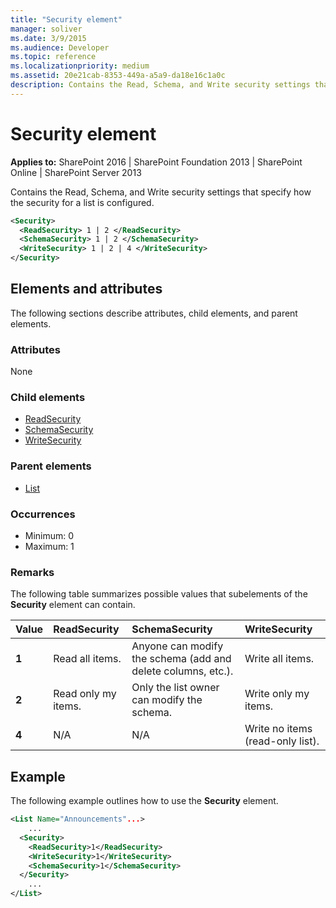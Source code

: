 ```yaml
---
title: "Security element"
manager: soliver
ms.date: 3/9/2015
ms.audience: Developer
ms.topic: reference
ms.localizationpriority: medium
ms.assetid: 20e21cab-8353-449a-a5a9-da18e16c1a0c
description: Contains the Read, Schema, and Write security settings that specify how the security for a list is configured.
---
```


# Security element

**Applies to:** SharePoint 2016 | SharePoint Foundation 2013 | SharePoint Online | SharePoint Server 2013

Contains the Read, Schema, and Write security settings that specify how the security for a list is configured.

```XML
<Security>
  <ReadSecurity> 1 | 2 </ReadSecurity>
  <SchemaSecurity> 1 | 2 </SchemaSecurity>
  <WriteSecurity> 1 | 2 | 4 </WriteSecurity>
</Security>
```

## Elements and attributes

The following sections describe attributes, child elements, and parent elements.

### Attributes

None

### Child elements

- [ReadSecurity](readsecurity-element.md)
- [SchemaSecurity](schemasecurity-element.md)
- [WriteSecurity](writesecurity-element.md)

### Parent elements

- [List](list-element-list.md)

### Occurrences

- Minimum: 0
- Maximum: 1

### Remarks

The following table summarizes possible values that subelements of the **Security** element can contain.

|**Value**|**ReadSecurity**|**SchemaSecurity**|**WriteSecurity**|
|:-----|:-----|:-----|:-----|
|**1** <br/> |Read all items.  <br/> |Anyone can modify the schema (add and delete columns, etc.).  <br/> |Write all items.  <br/> |
|**2** <br/> |Read only my items.  <br/> |Only the list owner can modify the schema.  <br/> |Write only my items.  <br/> |
|**4** <br/> |N/A  <br/> |N/A  <br/> |Write no items (read-only list).  <br/> |

## Example

The following example outlines how to use the **Security** element.

```XML
<List Name="Announcements"...>
    ...
  <Security>
    <ReadSecurity>1</ReadSecurity>
    <WriteSecurity>1</WriteSecurity>
    <SchemaSecurity>1</SchemaSecurity>
  </Security>
    ...
</List>
```
